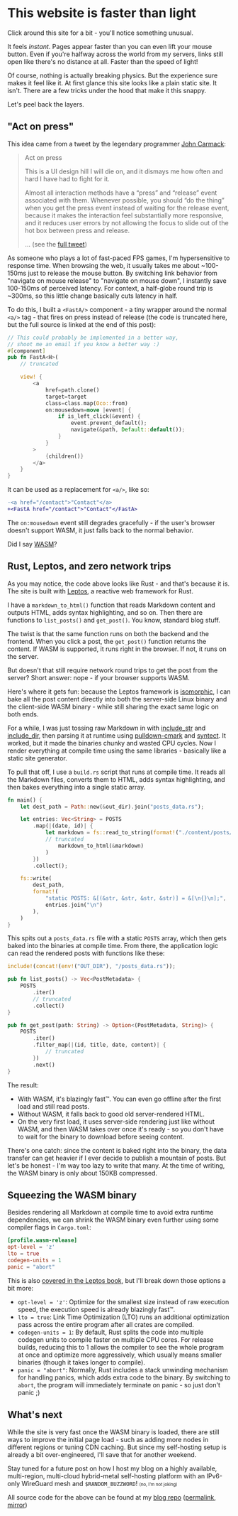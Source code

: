 # This website is faster than light

Click around this site for a bit - you'll notice something unusual.

It feels _instant_. Pages appear faster than you can even lift your mouse
button. Even if you're halfway across the world from my servers, links still
open like there's no distance at all. Faster than the speed of light!

Of course, nothing is actually breaking physics. But the experience sure makes
it feel like it. At first glance this site looks like a plain static site. It
isn't. There are a few tricks under the hood that make it this snappy.

Let's peel back the layers.

## "Act on press"

This idea came from a tweet by the legendary programmer [John
Carmack](https://en.wikipedia.org/wiki/John_Carmack):

> Act on press
>
> This is a UI design hill I will die on, and it dismays me how often and hard
> I have had to fight for it.
>
> Almost all interaction methods have a “press” and “release” event associated
> with them. Whenever possible, you should “do the thing” when you get the press
> event instead of waiting for the release event, because it makes the
> interaction feel substantially more responsive, and it reduces user errors by
> not allowing the focus to slide out of the hot box between press and release.
>
> ... (see the [full tweet](https://x.com/ID_AA_Carmack/status/1787850053912064005))

As someone who plays a lot of fast-paced FPS games, I'm hypersensitive to
response time. When browsing the web, it usually takes me about ~100-150ms just
to release the mouse button. By switching link behavior from "navigate on mouse
release" to "navigate on mouse down", I instantly save 100-150ms of perceived
latency. For context, a half-globe round trip is ~300ms, so this little change
basically cuts latency in half.

To do this, I built a `<FastA/>` component - a tiny wrapper around the normal
`<a/>` tag - that fires on press instead of release (the code is truncated
here, but the full source is linked at the end of this post):

```rs
// This could probably be implemented in a better way,
// shoot me an email if you know a better way :)
#[component]
pub fn FastA<H>(
    // truncated

    view! {
        <a
            href=path.clone()
            target=target
            class=class.map(Oco::from)
            on:mousedown=move |event| {
                if is_left_click(&event) {
                    event.prevent_default();
                    navigate(&path, Default::default());
                }
            }
        >
            {children()}
        </a>
    }
}
```

It can be used as a replacement for `<a/>`, like so:

```diff
-<a href="/contact">"Contact"</a>
+<FastA href="/contact">"Contact"</FastA>
```

The `on:mousedown` event still degrades gracefully - if the user's browser
doesn't support WASM, it just falls back to the normal behavior.

Did I say [WASM](https://webassembly.org)?

## Rust, Leptos, and zero network trips

As you may notice, the code above looks like Rust - and that's because it is.
The site is built with [Leptos](https://leptos.dev), a reactive web framework
for Rust.

I have a `markdown_to_html()` function that reads Markdown content and outputs
HTML, adds syntax highlighting, and so on. Then there are functions to
`list_posts()` and `get_post()`. You know, standard blog stuff.

The twist is that the same function runs on both the backend and the frontend.
When you click a post, the `get_post()` function returns the content. If WASM
is supported, it runs right in the browser. If not, it runs on the server.

But doesn't that still require network round trips to get the post from the
server? Short answer: nope - if your browser supports WASM.

Here's where it gets fun: because the Leptos framework is
[isomorphic](https://book.leptos.dev/server/index.html#working-with-the-server),
I can bake all the post content directly into both the server-side Linux binary
and the client-side WASM binary - while still sharing the exact same logic on
both ends.

For a while, I was just tossing raw Markdown in with
[include_str](https://doc.rust-lang.org/std/macro.include_str.html) and
[include_dir](https://docs.rs/include_dir/latest/include_dir), then parsing it
at runtime using
[pulldown-cmark](https://pulldown-cmark.github.io/pulldown-cmark) and
[syntect](https://docs.rs/syntect). It worked, but it made the binaries chunky
and wasted CPU cycles. Now I render everything at compile time using the same
libraries - basically like a static site generator.

To pull that off, I use a `build.rs` script that runs at compile time. It reads
all the Markdown files, converts them to HTML, adds syntax highlighting, and
then bakes everything into a single static array.

```rs
fn main() {
    let dest_path = Path::new(&out_dir).join("posts_data.rs");

    let entries: Vec<String> = POSTS
        .map(|(date, id)| {
            let markdown = fs::read_to_string(format!("./content/posts/{id}.md"))
            // truncated
                markdown_to_html(&markdown)
            )
        })
        .collect();

    fs::write(
        dest_path,
        format!(
            "static POSTS: &[(&str, &str, &str, &str)] = &[\n{}\n];",
            entries.join("\n")
        ),
    )
}
```

This spits out a `posts_data.rs` file with a static `POSTS` array, which then
gets baked into the binaries at compile time. From there, the application logic
can read the rendered posts with functions like these:

```rs
include!(concat!(env!("OUT_DIR"), "/posts_data.rs"));

pub fn list_posts() -> Vec<PostMetadata> {
    POSTS
        .iter()
        // truncated
        .collect()
}

pub fn get_post(path: String) -> Option<(PostMetadata, String)> {
    POSTS
        .iter()
        .filter_map(|(id, title, date, content)| {
            // truncated
        })
        .next()
}
```

The result:

- With WASM, it's blazingly fast™. You can even go offline after the first load
  and still read posts.
- Without WASM, it falls back to good old server-rendered HTML.
- On the very first load, it uses server-side rendering just like without WASM,
  and then WASM takes over once it's ready - so you don't have to wait for the
  binary to download before seeing content.

There's one catch: since the content is baked right into the binary, the data
transfer can get heavier if I ever decide to publish a mountain of posts. But
let's be honest - I'm way too lazy to write that many. At the time of writing,
the WASM binary is only about 150KB compressed.

## Squeezing the WASM binary

Besides rendering all Markdown at compile time to avoid extra runtime
dependencies, we can shrink the WASM binary even further using some compiler
flags in `Cargo.toml`:

```toml
[profile.wasm-release]
opt-level = 'z'
lto = true
codegen-units = 1
panic = "abort"
```

This is also [covered in the Leptos
book](https://book.leptos.dev/deployment/binary_size.html), but I'll break down
those options a bit more:

- `opt-level = 'z'`: Optimize for the smallest size instead of raw execution
  speed, the execution speed is already blazingly fast™.
- `lto = true`: Link Time Optimization (LTO) runs an additional optimization
  pass across the entire program after all crates are compiled.
- `codegen-units = 1`: By default, Rust splits the code into multiple codegen
  units to compile faster on multiple CPU cores. For release builds, reducing
  this to 1 allows the compiler to see the whole program at once and optimize
  more aggressively, which usually means smaller binaries (though it takes longer
  to compile).
- `panic = "abort"`: Normally, Rust includes a stack unwinding mechanism for
  handling panics, which adds extra code to the binary. By switching to `abort`,
  the program will immediately terminate on panic - so just don't panic ;)

## What's next

While the site is very fast once the WASM binary is loaded, there are still
ways to improve the initial page load - such as adding more nodes in different
regions or tuning CDN caching. But since my self-hosting setup is already a bit
over-engineered, I'll save that for another weekend.

Stay tuned for a future post on how I host my blog on a highly available,
multi-region, multi-cloud hybrid-metal self-hosting platform with an IPv6-only
WireGuard mesh and `$RANDOM_BUZZWORD`! <small><small>(no, I'm not
joking)</small></small>

All source code for the above can be found at my [blog
repo](https://github.com/khuedoan/blog)
([permalink](https://github.com/khuedoan/blog/tree/a6b5a2c7c5b65566777b486fb672513b242abe9c),
[mirror](https://code.khuedoan.com/khuedoan/blog))
